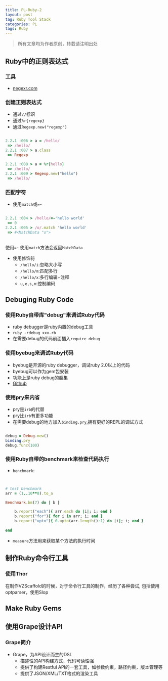```yaml
---
title: PL-Ruby-2
layout: post
tag: Ruby Tool Stack
categories: PL
tags: Ruby
---
```


> 所有文章均为作者原创，转载请注明出处

## Ruby中的正则表达式

### 工具

- [negexr.com](negexr.com)


### 创建正则表达式

- 通过`//`标识
- 通过`%r{regexp}`
- 通过`Regexp.new("regexp")`

```ruby

2.2.1 :006 > a = /hello/
 => /hello/ 
2.2.1 :007 > a.class
 => Regexp 
 
2.2.1 :008 > a = %r{hello}
 => /hello/ 
2.2.1 :009 > Regexp.new("hello")
 => /hello/ 

```

### 匹配字符

- 使用`match`或`=~`

```ruby

2.2.1 :004 > /hello/=~'hello world'
 => 0 
2.2.1 :005 > /o/.match 'hello world'
 => #<MatchData "o"> 
 
```
使用`=~`
使用`match`方法会返回`MatchData`

- 使用修饰符
	- `/hello/i`:忽略大小写
	- `/hello/m`:匹配多行
	- `/hello/x`:多行编辑+注释
	- `u,e,s,n`:控制编码
 

## Debuging Ruby Code

### 使用Ruby自带库"debug"来调试Ruby代码

- ruby debugger是ruby内置的debug工具
- `ruby -rdebug xxx.rb`
- 在需要debug的代码前面插入`require debug`

### 使用byebug来调试Ruby代码

- byebug是开源的ruby debugger，调试ruby 2.0以上的代码
- byebug可以作为gem包安装
- 功能上是ruby debug的超集
- [Github](https://github.com/deivid-rodriguez/byebug)

### 使用pry来内省

- pry是`irb`的代替
- pry比`irb`有更多功能
- 在需要debug的地方加入`binding.pry`,拥有更好的REPL的调试方式

```ruby

debug = Debug.new()
binding.pry
debug.func(100)

```


### 使用Ruby自带的benchmark来检查代码执行

- `benchmark`:

```ruby


# test benchmark
arr = (1..10**8).to_a

Benchmark.bm(7) do | b |

	b.report("each"){ arr.each do |i|; i; end }
	b.report("for"){ for i in arr; i; end }
	b.report("upto"){ 0.upto(arr.length()-1) do |i|; i; end }
	
end

```

- `measure`方法用来获取某个方法的执行时间

## 制作Ruby命令行工具

### 使用Thor

在制作VZScaffold的时候，对于命令行工具的制作，经历了各种尝试, 包括使用optparser，使用Slop

## Make Ruby Gems


## 使用Grape设计API

### Grape简介

- Grape，为API设计而生的DSL
	- 描述性的API构建方式，代码可读性强
	- 提供了构建Restful API的一套工具，如参数约束，路径约束，版本管理等
	- 提供了JSON/XML/TXT格式的渲染工具 
